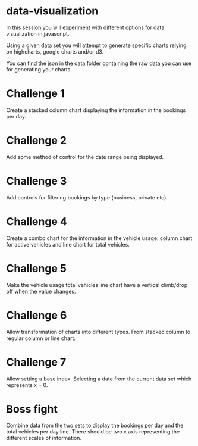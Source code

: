 # data-visualization

In this session you will experiment with different options for data visualization in javascript. 

Using a given data set you will attempt to generate specific charts relying on highcharts, google charts and/or d3.

You can find the json in the data folder containing the raw data you can use for generating your charts.

# Challenge 1
Create a stacked column chart displaying the information in the bookings per day.

# Challenge 2
Add some method of control for the date range being displayed.

# Challenge 3
Add controls for filtering bookings by type (business, private etc).

# Challenge 4
Create a combo chart for the information in the vehicle usage: column chart for active vehicles and line chart for total vehicles.

# Challenge 5
Make the vehicle usage total vehicles line chart have a vertical climb/drop off when the value changes.

# Challenge 6
Allow transformation of charts into different types. From stacked column to regular column or line chart.

# Challenge 7
Allow setting a base index. Selecting a date from the current data set which represents x = 0.

# Boss fight
Combine data from the two sets to display the bookings per day and the total vehicles per day line. There should be two x axis representing the different scales of information.